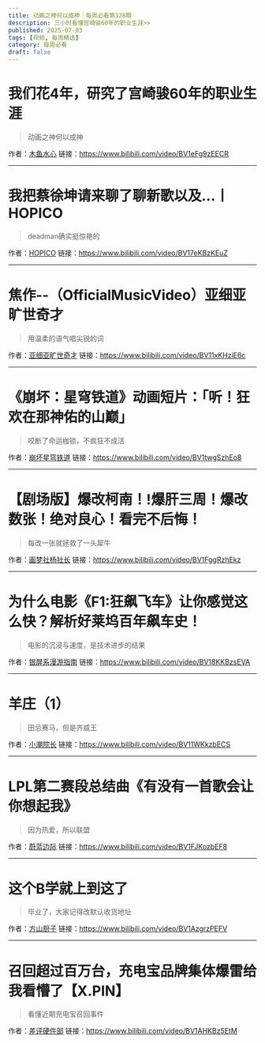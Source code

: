 ```yaml
---
title: 动画之神何以成神｜每周必看第328期
description: 三小时看懂宫崎骏60年的职业生涯>>
published: 2025-07-03
tags: [视频, 每周精选]
category: 每周必看
draft: false
---
```


# 我们花4年，研究了宫崎骏60年的职业生涯
> 动画之神何以成神

作者：[木鱼水心](https://space.bilibili.com/927587)
链接：https://www.bilibili.com/video/BV1eFg9zEECR

---

# 我把蔡徐坤请来聊了聊新歌以及...丨HOPICO
> deadman确实挺惊艳的

作者：[HOPICO](https://space.bilibili.com/261485584)
链接：https://www.bilibili.com/video/BV17eKBzKEuZ

---

# 焦作--（OfficialMusicVideo）亚细亚旷世奇才
> 用温柔的语气唱尖锐的词

作者：[亚细亚旷世奇才](https://space.bilibili.com/2010145557)
链接：https://www.bilibili.com/video/BV11xKHziE6c

---

# 《崩坏：星穹铁道》动画短片：「听！狂欢在那神佑的山巅」
> 咬断了命运枷锁，不疯狂不成活

作者：[崩坏星穹铁道](https://space.bilibili.com/1340190821)
链接：https://www.bilibili.com/video/BV1twgSzhEo8

---

# 【剧场版】爆改柯南！!爆肝三周！爆改数张！绝对良心！看完不后悔！
> 每改一张就拯救了一头犀牛

作者：[画梦社杨社长](https://space.bilibili.com/3546872421550169)
链接：https://www.bilibili.com/video/BV1FggRzhEkz

---

# 为什么电影《F1:狂飙飞车》让你感觉这么快？解析好莱坞百年飙车史！
> 电影的沉浸与速度，是技术进步的结果

作者：[银屏系漫游指南](https://space.bilibili.com/674180538)
链接：https://www.bilibili.com/video/BV18KKBzsEVA

---

# 羊庄（1）
> 田忌赛马，但是齐威王

作者：[小潮院长](https://space.bilibili.com/5970160)
链接：https://www.bilibili.com/video/BV11WKkzbECS

---

# LPL第二赛段总结曲《有没有一首歌会让你想起我》
> 因为热爱，所以联盟

作者：[蔚蓝边际](https://space.bilibili.com/18026414)
链接：https://www.bilibili.com/video/BV1FJKozbEF8

---

# 这个B学就上到这了
> 毕业了，大家记得改默认收货地址

作者：[方山厨子](https://space.bilibili.com/274459325)
链接：https://www.bilibili.com/video/BV1AzgrzPEFV

---

# 召回超过百万台，充电宝品牌集体爆雷给我看懵了【X.PIN】
> 看懂近期充电宝召回事件

作者：[差评硬件部](https://space.bilibili.com/31880257)
链接：https://www.bilibili.com/video/BV1AHKBz5EtM

